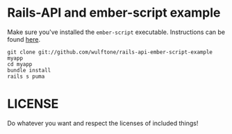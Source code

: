 # Rails-API and ember-script example

Make sure you've installed the `ember-script` executable.  Instructions can be found [here](https://github.com/ghempton/ember-script).

    git clone git://github.com/wulftone/rails-api-ember-script-example myapp
    cd myapp
    bundle install
    rails s puma

# LICENSE

Do whatever you want and respect the licenses of included things!
